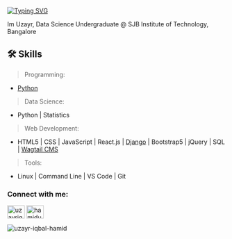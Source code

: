 [![Typing SVG](https://readme-typing-svg.demolab.com/?lines=Hi!+I'm+Uzayr+Iqbal+Hamid.+🤜🤛;📊+Data+Science+Undergrad+@SJBIT;Full+Stack+Web+Developer💻)](https://git.io/typing-svg)

Im Uzayr, Data Science Undergraduate @ SJB Institute of Technology, Bangalore


## 🛠 Skills

> Programming:
- [Python](https://github.com/uzayr-iqbal-hamid/learn-python)

> Data Science:
- Python | Statistics

> Web Development:
- HTML5 | CSS | JavaScript | React.js | [Django](https://github.com/uzayr-iqbal-hamid/learn-django) | Bootstrap5 | jQuery | SQL | [Wagtail CMS](https://github.com/uzayr-iqbal-hamid/learn-wagtail)

> Tools:
- Linux | Command Line | VS Code | Git


<h3 align="left">Connect with me:</h3>
<p align="left">
<a href="https://linkedin.com/in/uzayriqbal" target="blank"><img align="center" src="https://raw.githubusercontent.com/rahuldkjain/github-profile-readme-generator/master/src/images/icons/Social/linked-in-alt.svg" alt="uzayriqbal" height="30" width="40" /></a>
<a href="https://www.leetcode.com/hamiduzayr" target="blank"><img align="center" src="https://raw.githubusercontent.com/rahuldkjain/github-profile-readme-generator/master/src/images/icons/Social/leet-code.svg" alt="hamiduzayr" height="30" width="40" /></a>
</p>

<p><img align="left" src="https://github-readme-stats.vercel.app/api/top-langs?username=uzayr-iqbal-hamid&show_icons=true&locale=en&layout=compact" alt="uzayr-iqbal-hamid" /></p>
